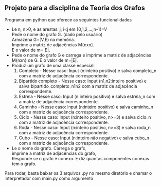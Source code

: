 ## Projeto para a disciplina de Teoria dos Grafos
Programa em python que oferece as seguintes funcionalidades

- Le n, n>0, e as arestas ij, i<j em {0,1,2,...,n-1}=V  
Pede o nome do grafo G. (dado pelo usuário)  
Armazena G=(V,E) na memória.  
Imprime a matriz de adjacências M{nxn}.  
E o valor de m=|E|.
- Pede o nome do grafo G e carrega e imprime a matriz de adjacências M{nxn} de G. 
  E o valor de m=|E|.  
 - Produz um grafo de uma classe especial:  
	1. Completo - Nesse caso: Input (n:inteiro positivo) e salva completo_n com a matriz de adjacência correspondente.  
	2. Bipartido completo - Nesse caso: Input (n1,n2:inteiro positivo) e salva bipartido_completo_n1n2 com a matriz de adjacência correspondente.  
	3. Estrela - Nesse caso: Input (n:inteiro positivo) e salva estrela_n com a matriz de adjacência correspondente.
	4. Caminho - Nesse caso: Input (n:inteiro positivo) e salva caminho_n com a matriz de adjacência correspondente.  
	5. Ciclo - Nesse caso: Input (n:inteiro positivo, n>=3) e salva ciclo_n com a matriz de adjacência correspondente.  
	6. Roda - Nesse caso: Input (n:inteiro positivo, n>=3) e salva roda_n com a matriz de adjacência correspondente.  
	7. Cubo - Nesse caso: Input (n:inteiro não negativo) e salva cubo_n com a matriz de adjacência correspondente.  
- Le o nome do grafo. 
Carrega o grafo,  
imprime a matriz de adjacências do grafo,    
Responde se o grafo é conexo.
E diz quantas componentes conexas tem o grafo.

Para rodar, basta baixar os 3 arquivos .py no mesmo diretório e chamar o interpretador com main.py como argumento
